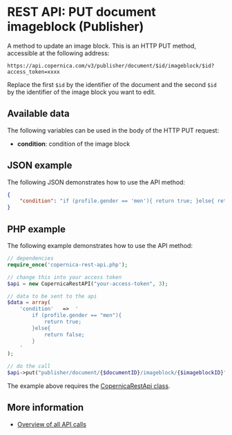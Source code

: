 # REST API: PUT document imageblock (Publisher)

A method to update an image block. This is an HTTP PUT 
method, accessible at the following address:

`https://api.copernica.com/v3/publisher/document/$id/imageblock/$id?access_token=xxxx`

Replace the first `$id` by the identifier of the document and the second `$id` by the identifier of the image block you want to edit.

## Available data

The following variables can be used in the body of the HTTP PUT request:

* **condition**: condition of the image block

## JSON example
The following JSON demonstrates how to use the API method:

```json
{
    "condition": "if (profile.gender == 'men'){ return true; }else{ return false; }"
}
```

## PHP example

The following example demonstrates how to use the API method:

```php
// dependencies
require_once('copernica-rest-api.php');

// change this into your access token
$api = new CopernicaRestAPI("your-access-token", 3);

// data to be sent to the api
$data = array(
    'condition'   =>  '
        if (profile.gender == "men"){ 
            return true;
        }else{
            return false;
        }
    '
);

// do the call
$api->put("publisher/document/{$documentID}/imageblock/{$imageblockID}", $data);
```

The example above requires the [CopernicaRestApi class](rest-php).

## More information

- [Overview of all API calls](rest-api)
